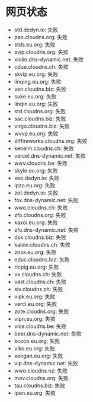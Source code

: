 # 网页状态
- std.dedyn.io: 失败
- pan.cloudns.org: 失败
- stds.eu.org: 失败
- svip.cloudns.org: 失败
- xiolin.dns-dynamic.net: 失败
- cdue.cloudns.ch: 失败
- skvip.eu.org: 失败
- linqing.eu.org: 失败
- ven.cloudns.biz: 失败
- suke.eu.org: 失败
- linqin.eu.org: 失败
- std.cloudns.org: 失败
- sac.cloudns.biz: 失败
- virgo.cloudns.biz: 失败
- wvvp.eu.org: 失败
- diffireworks.cloudns.org: 失败
- kenelm.cloudns.ch: 失败
- vercel.dns-dynamic.net: 失败
- wwv.cloudns.be: 失败
- skyle.eu.org: 失败
- xeo.dedyn.io: 失败
- ipzo.eu.org: 失败
- zot.dedyn.io: 失败
- fox.dns-dynamic.net: 失败
- wwo.cloudns.ch: 失败
- zfo.cloudns.org: 失败
- kaxoi.eu.org: 失败
- zfo.dns-dynamic.net: 失败
- dsk.cloudns.biz: 失败
- kaixin.cloudns.ch: 失败
- zosx.eu.org: 失败
- educ.cloudns.biz: 失败
- ricpig.eu.org: 失败
- vx.cloudns.ch: 失败
- vast.cloudns.ch: 失败
- siv.cloudns.ph: 失败
- vipk.eu.org: 失败
- vercl.eu.org: 失败
- zote.cloudns.org: 失败
- vipn.eu.org: 失败
- vice.cloudns.be: 失败
- beer.dns-dynamic.net: 失败
- kcoco.eu.org: 失败
- viko.eu.org: 失败
- xongan.eu.org: 失败
- vip.dns-dynamic.net: 失败
- wwo.cloudns.nz: 失败
- mov.cloudns.org: 失败
- tau.cloudns.biz: 失败
- ipen.eu.org: 失败
